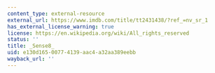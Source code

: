 ```yaml
---
content_type: external-resource
external_url: https://www.imdb.com/title/tt2431438/?ref_=nv_sr_1
has_external_license_warning: true
license: https://en.wikipedia.org/wiki/All_rights_reserved
status: ''
title: _Sense8_
uid: e130d165-0077-4139-aac4-a32aa389eebb
wayback_url: ''
---
```

